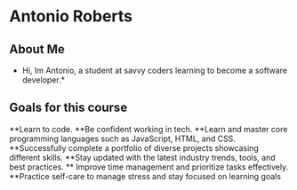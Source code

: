 # Antonio Roberts

## About Me
* Hi, Im Antonio, a student at savvy coders learning to become a software developer.*

## Goals for this course
**Learn to code.
**Be confident working in tech.
**Learn and master core programming languages such as JavaScript, HTML, and CSS.
**Successfully complete a portfolio of diverse projects showcasing different skills.
**Stay updated with the latest industry trends, tools, and best practices.
** Improve time management and prioritize tasks effectively.
**Practice self-care to manage stress and stay focused on learning goals
